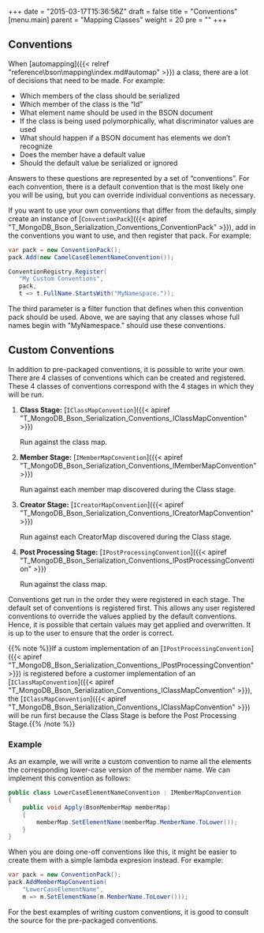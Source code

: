 +++
date = "2015-03-17T15:36:56Z"
draft = false
title = "Conventions"
[menu.main]
  parent = "Mapping Classes"
  weight = 20
  pre = "<i class='fa'></i>"
+++

## Conventions

When [automapping]({{< relref "reference\bson\mapping\index.md#automap" >}}) a class, there are a lot of decisions that need to be made. For example:

- Which members of the class should be serialized
- Which member of the class is the “Id”
- What element name should be used in the BSON document
- If the class is being used polymorphically, what discriminator values are used
- What should happen if a BSON document has elements we don’t recognize
- Does the member have a default value
- Should the default value be serialized or ignored

Answers to these questions are represented by a set of “conventions”. For each convention, there is a default convention that is the most likely one you will be using, but you can override individual conventions as necessary.

If you want to use your own conventions that differ from the defaults, simply create an instance of [`ConventionPack`]({{< apiref "T_MongoDB_Bson_Serialization_Conventions_ConventionPack" >}}), add in the conventions you want to use, and then register that pack. For example:

```csharp
var pack = new ConventionPack();
pack.Add(new CamelCaseElementNameConvention());

ConventionRegistry.Register(
   "My Custom Conventions",
   pack,
   t => t.FullName.StartsWith("MyNamespace."));
```

The third parameter is a filter function that defines when this convention pack should be used. Above, we are saying that any classes whose full names begin with "MyNamespace." should use these conventions.

## Custom Conventions

In addition to pre-packaged conventions, it is possible to write your own. There are 4 classes of conventions which can be created and registered. These 4 classes of conventions correspond with the 4 stages in which they will be run.

1. **Class Stage:** [`IClassMapConvention`]({{< apiref "T_MongoDB_Bson_Serialization_Conventions_IClassMapConvention" >}})

	Run against the class map.

1. **Member Stage:** [`IMemberMapConvention`]({{< apiref "T_MongoDB_Bson_Serialization_Conventions_IMemberMapConvention" >}})

	Run against each member map discovered during the Class stage.

1. **Creator Stage:** [`ICreatorMapConvention`]({{< apiref "T_MongoDB_Bson_Serialization_Conventions_ICreatorMapConvention" >}})

	Run against each CreatorMap discovered during the Class stage.

1. **Post Processing Stage:** [`IPostProcessingConvention`]({{< apiref "T_MongoDB_Bson_Serialization_Conventions_IPostProcessingConvention" >}})

	Run against the class map.

Conventions get run in the order they were registered in each stage. The default set of conventions is registered first. This allows any user registered conventions to override the values applied by the default conventions. Hence, it is possible that certain values may get applied and overwritten. It is up to the user to ensure that the order is correct.

{{% note %}}If a custom implementation of an [`IPostProcessingConvention`]({{< apiref "T_MongoDB_Bson_Serialization_Conventions_IPostProcessingConvention" >}}) is registered before a customer implementation of an [`IClassMapConvention`]({{< apiref "T_MongoDB_Bson_Serialization_Conventions_IClassMapConvention" >}}), the [`IClassMapConvention`]({{< apiref "T_MongoDB_Bson_Serialization_Conventions_IClassMapConvention" >}}) will be run first because the Class Stage is before the Post Processing Stage.{{% /note %}}

### Example

As an example, we will write a custom convention to name all the elements the corresponding lower-case version of the member name. We can implement this convention as follows:

```csharp
public class LowerCaseElementNameConvention : IMemberMapConvention 
{
    public void Apply(BsonMemberMap memberMap) 
    {
        memberMap.SetElementName(memberMap.MemberName.ToLower());
    }
}
```

When you are doing one-off conventions like this, it might be easier to create them with a simple lambda expresion instead. For example:

```csharp
var pack = new ConventionPack();
pack.AddMemberMapConvention(
    "LowerCaseElementName",
    m => m.SetElementName(m.MemberName.ToLower()));
```

For the best examples of writing custom conventions, it is good to consult the source for the pre-packaged conventions.